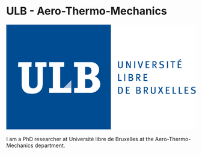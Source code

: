 # ULB - Aero-Thermo-Mechanics

![Screenshot](/DWGs/logo_ULB.jpg)

I am a PhD researcher at Université libre de Bruxelles at the Aero-Thermo-Mechanics department.
